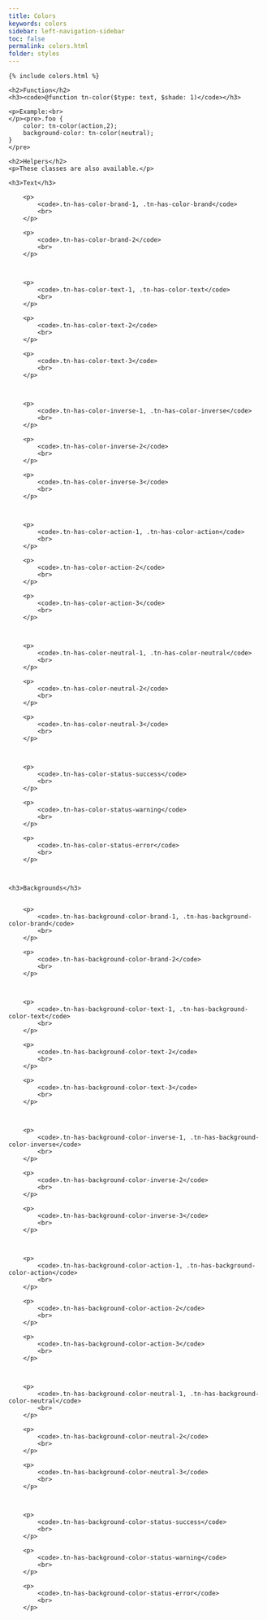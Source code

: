 ```yaml
---
title: Colors
keywords: colors
sidebar: left-navigation-sidebar
toc: false
permalink: colors.html
folder: styles
---
```


<section class="docs-section" id="colors">

    {% include colors.html %}

    <h2>Function</h2>
    <h3><code>@function tn-color($type: text, $shade: 1)</code></h3>

    <p>Example:<br>
    </p><pre>.foo {
        color: tn-color(action,2);
        background-color: tn-color(neutral);
    }
    </pre>

    <h2>Helpers</h2>
    <p>These classes are also available.</p>

    <h3>Text</h3>

        <p>
            <code>.tn-has-color-brand-1, .tn-has-color-brand</code>
            <br>
        </p>

        <p>
            <code>.tn-has-color-brand-2</code>
            <br>
        </p>



        <p>
            <code>.tn-has-color-text-1, .tn-has-color-text</code>
            <br>
        </p>

        <p>
            <code>.tn-has-color-text-2</code>
            <br>
        </p>

        <p>
            <code>.tn-has-color-text-3</code>
            <br>
        </p>



        <p>
            <code>.tn-has-color-inverse-1, .tn-has-color-inverse</code>
            <br>
        </p>

        <p>
            <code>.tn-has-color-inverse-2</code>
            <br>
        </p>

        <p>
            <code>.tn-has-color-inverse-3</code>
            <br>
        </p>



        <p>
            <code>.tn-has-color-action-1, .tn-has-color-action</code>
            <br>
        </p>

        <p>
            <code>.tn-has-color-action-2</code>
            <br>
        </p>

        <p>
            <code>.tn-has-color-action-3</code>
            <br>
        </p>



        <p>
            <code>.tn-has-color-neutral-1, .tn-has-color-neutral</code>
            <br>
        </p>

        <p>
            <code>.tn-has-color-neutral-2</code>
            <br>
        </p>

        <p>
            <code>.tn-has-color-neutral-3</code>
            <br>
        </p>



        <p>
            <code>.tn-has-color-status-success</code>
            <br>
        </p>

        <p>
            <code>.tn-has-color-status-warning</code>
            <br>
        </p>

        <p>
            <code>.tn-has-color-status-error</code>
            <br>
        </p>



    <h3>Backgrounds</h3>


        <p>
            <code>.tn-has-background-color-brand-1, .tn-has-background-color-brand</code>
            <br>
        </p>

        <p>
            <code>.tn-has-background-color-brand-2</code>
            <br>
        </p>



        <p>
            <code>.tn-has-background-color-text-1, .tn-has-background-color-text</code>
            <br>
        </p>

        <p>
            <code>.tn-has-background-color-text-2</code>
            <br>
        </p>

        <p>
            <code>.tn-has-background-color-text-3</code>
            <br>
        </p>



        <p>
            <code>.tn-has-background-color-inverse-1, .tn-has-background-color-inverse</code>
            <br>
        </p>

        <p>
            <code>.tn-has-background-color-inverse-2</code>
            <br>
        </p>

        <p>
            <code>.tn-has-background-color-inverse-3</code>
            <br>
        </p>



        <p>
            <code>.tn-has-background-color-action-1, .tn-has-background-color-action</code>
            <br>
        </p>

        <p>
            <code>.tn-has-background-color-action-2</code>
            <br>
        </p>

        <p>
            <code>.tn-has-background-color-action-3</code>
            <br>
        </p>



        <p>
            <code>.tn-has-background-color-neutral-1, .tn-has-background-color-neutral</code>
            <br>
        </p>

        <p>
            <code>.tn-has-background-color-neutral-2</code>
            <br>
        </p>

        <p>
            <code>.tn-has-background-color-neutral-3</code>
            <br>
        </p>



        <p>
            <code>.tn-has-background-color-status-success</code>
            <br>
        </p>

        <p>
            <code>.tn-has-background-color-status-warning</code>
            <br>
        </p>

        <p>
            <code>.tn-has-background-color-status-error</code>
            <br>
        </p>

</section>
